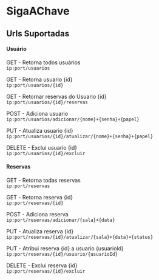 # SigaAChave

## Urls Suportadas

#### Usuário

GET - Retorna todos usuários  
`ip:port/usuarios`

GET - Retorna usuario {id}  
`ip:port/usuarios/{id}`

GET - Retornar reservas do Usuario {id}  
`ip:port/usuarios/{id}/reservas`

POST - Adiciona usuario  
`ip:port/usuarios/adicionar/{nome}+{senha}+{papel}`

PUT - Atualiza usuario {id}  
`ip:port/usuarios/{id}/atualizar/{nome}+{senha}+{papel}`

DELETE - Exclui usuario {id}  
`ip:port/usuarios/{id}/excluir`

#### Reservas

GET - Retorna todas reservas  
`ip:port/reservas`

GET - Retorna reserva {id}  
`ip:port/reservas/{id}`

POST - Adiciona reserva  
`ip:port/reservas/adicionar/{sala}+{data}`

PUT - Atualiza reserva {id}  
`ip:port/reservas/{id}/atualizar/{sala}+{data}+{status}`

PUT - Atribui reserva {id} a usuario {usuarioId}  
`ip:port/reservas/{id}/usuario/{usuarioId}`

DELETE - Exclui reserva {id}  
`ip:port/reservas/{id}/excluir`